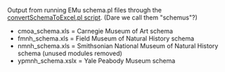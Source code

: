 Output from running EMu schema.pl files through the [convertSchemaToExcel.pl script](https://github.com/fieldmuseum/EMu-scripts/tree/master/Schema).  (Dare we call them "schemus"?)

* cmoa_schema.xls = Carnegie Museum of Art schema
* fmnh_schema.xls = Field Museum of Natural History schema
* nmnh_schema.xls = Smithsonian National Museum of Natural History schema (unused modules removed)
* ypmnh_schema.xslx = Yale Peabody Museum schema
 
